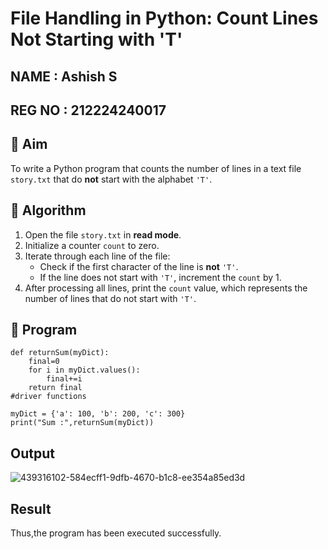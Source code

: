 # File Handling in Python: Count Lines Not Starting with 'T'

## NAME : Ashish S

## REG NO : 212224240017

## 🎯 Aim
To write a Python program that counts the number of lines in a text file `story.txt` that do **not** start with the alphabet `'T'`.

## 🧠 Algorithm
1. Open the file `story.txt` in **read mode**.
2. Initialize a counter `count` to zero.
3. Iterate through each line of the file:
   - Check if the first character of the line is **not** `'T'`.
   - If the line does not start with `'T'`, increment the `count` by 1.
4. After processing all lines, print the `count` value, which represents the number of lines that do not start with `'T'`.

## 🧾 Program
```
def returnSum(myDict):
    final=0
    for i in myDict.values():
        final+=i
    return final
#driver functions

myDict = {'a': 100, 'b': 200, 'c': 300}
print("Sum :",returnSum(myDict))
```
## Output
![439316102-584ecff1-9dfb-4670-b1c8-ee354a85ed3d](https://github.com/user-attachments/assets/41d81ae2-8c98-4593-96fc-37fb26047070)

## Result
Thus,the program has been executed successfully.

